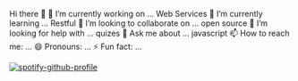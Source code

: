 Hi there 👋
🔭 I’m currently working on ... Web Services
🌱 I’m currently learning ... Restful
👯 I’m looking to collaborate on ... open source
🤔 I’m looking for help with ... quizes
💬 Ask me about ... javascript
📫 How to reach me: ...
😄 Pronouns: ...
⚡ Fun fact: ...



[![spotify-github-profile](https://spotify-github-profile.vercel.app/api/view?uid=31uvfhqvjtnyqavcedtwlkak43iy&cover_image=true&theme=default&show_offline=false&background_color=121212&interchange=false)](https://github.com/kittinan/spotify-github-profile)

